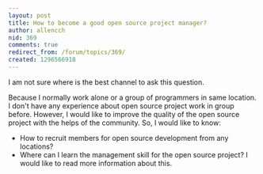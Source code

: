 ```yaml
---
layout: post
title: How to become a good open source project manager?
author: allencch
nid: 369
comments: true
redirect_from: /forum/topics/369/
created: 1296566918
---
```

<p>I am not sure where is the best channel to ask this question.</p>
<p>Because I normally work alone or a group of programmers in same location. I don't have any experience about open source project work in group before. However, I would like to improve the quality of the open source project with the helps of the community. So, I would like to know:</p>
<ul>
<li>How to recruit members for open source development from any locations?</li>
<li>Where can I learn the management skill for the open source project? I would like to read more information about this.</li>
</ul>

